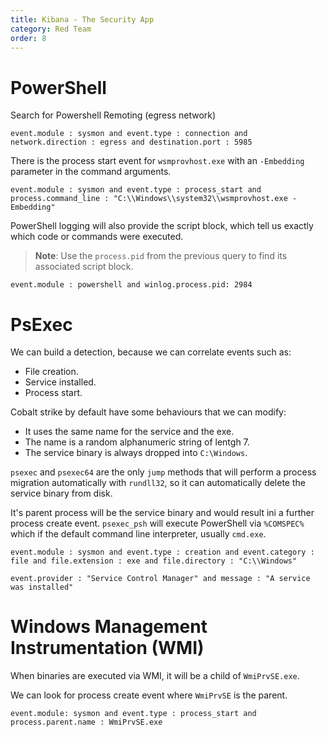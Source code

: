 ```yaml
---
title: Kibana - The Security App
category: Red Team
order: 8
---
```


# PowerShell

Search for Powershell Remoting (egress network)

```
event.module : sysmon and event.type : connection and network.direction : egress and destination.port : 5985
```

There is the process start event for `wsmprovhost.exe` with an `-Embedding` parameter in the command arguments.

```
event.module : sysmon and event.type : process_start and process.command_line : "C:\\Windows\\system32\\wsmprovhost.exe -Embedding"
```

PowerShell logging will also provide the script block, which tell us exactly which code or commands were executed.

> **Note**: Use the `process.pid` from the previous query to find its associated script block.

```
event.module : powershell and winlog.process.pid: 2984
```


# PsExec

We can build a detection, because we can correlate events such as:

* File creation.
* Service installed.
* Process start.

Cobalt strike by default have some behaviours that we can modify:

* It uses the same name for the service and the exe.
* The name is a random alphanumeric string of lentgh 7.
* The service binary is always dropped into `C:\Windows`.


`psexec` and `psexec64` are the only `jump` methods that will perform a process migration automatically with `rundll32`, so it can automatically delete the service binary from disk.

It's parent process will be the service binary and would result ini a further process create event. `psexec_psh` will execute PowerShell via `%COMSPEC%` which if the default command line interpreter, usually `cmd.exe`.


```
event.module : sysmon and event.type : creation and event.category : file and file.extension : exe and file.directory : "C:\\Windows"
```

```
event.provider : "Service Control Manager" and message : "A service was installed"
```

# Windows Management Instrumentation (WMI)

When binaries are executed via WMI, it will be a child of `WmiPrvSE.exe`. 

We can look for process create event where `WmiPrvSE` is the parent.

```
event.module: sysmon and event.type : process_start and process.parent.name : WmiPrvSE.exe
```